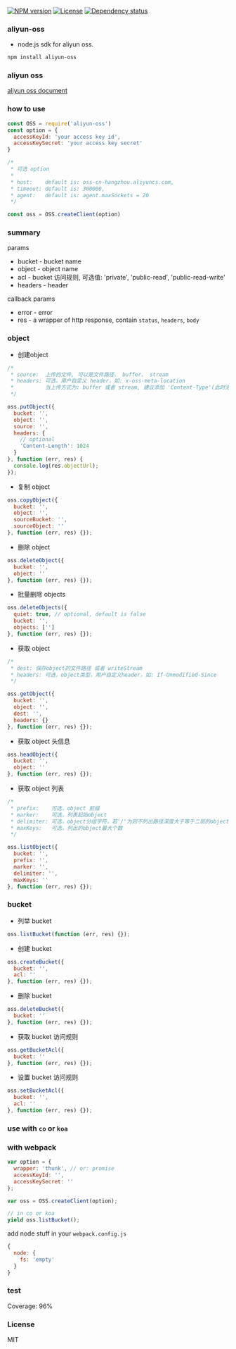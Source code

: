 [![NPM version][npm-img]][npm-url]
[![License][license-img]][license-url]
[![Dependency status][david-img]][david-url]

### aliyun-oss

* node.js sdk for aliyun oss.

```bash
npm install aliyun-oss
```

### aliyun oss
[aliyun oss document](http://imgs-storage.cdn.aliyuncs.com/help/oss/OSS_API_20131015.pdf?spm=5176.383663.5.23.OEtIjV&file=OSS_API_20131015.pdf)

### how to use
```js
const OSS = require('aliyun-oss')
const option = {
  accessKeyId: 'your access key id',
  accessKeySecret: 'your access key secret'
}

/*
 * 可选 option
 *
 * host:    default is: oss-cn-hangzhou.aliyuncs.com,
 * timeout: default is: 300000,
 * agent:   default is: agent.maxSockets = 20
 */

const oss = OSS.createClient(option)
```

### summary

params

* bucket  - bucket name
* object  - object name
* acl     - bucket 访问规则, 可选值: 'private', 'public-read', 'public-read-write'
* headers - header

callback params

* error - error
* res   - a wrapper of http response, contain `status`, `headers`, `body`


### object

* 创建object

```js
/*
 * source:  上传的文件, 可以是文件路径、 buffer、 stream
 * headers: 可选，用户自定义 header，如: x-oss-meta-location
 *          当上传方式为: buffer 或者 stream, 建议添加 'Content-Type'(此时无法根据扩展名判断)
 */

oss.putObject({
  bucket: '',
  object: '',
  source: '',
  headers: {
    // optional
    'Content-Length': 1024
  }
}, function (err, res) {
  console.log(res.objectUrl);
});
```

* 复制 object

```js
oss.copyObject({
  bucket: '',
  object: '',
  sourceBucket: '',
  sourceObject: ''
}, function (err, res) {});
```

* 删除 object

```js
oss.deleteObject({
  bucket: '',
  object: ''
}, function (err, res) {});
```

* 批量删除 objects

```js
oss.deleteObjects({
  quiet: true, // optional, default is false
  bucket: '',
  objects: ['']
}, function (err, res) {});
```

* 获取 object

```js
/*
 * dest: 保存object的文件路径 或者 writeStream
 * headers: 可选，object类型，用户自定义header，如: If-Unmodified-Since
 */

oss.getObject({
  bucket: '',
  object: '',
  dest: '',
  headers: {}
}, function (err, res) {});
```

* 获取 object 头信息

```js
oss.headObject({
  bucket: '',
  object: ''
}, function (err, res) {});
```

* 获取 object 列表

```js
/*
 * prefix:    可选，object 前缀
 * marker:    可选，列表起始object
 * delimiter: 可选，object分组字符，若'/'为则不列出路径深度大于等于二层的object。
 * maxKeys:   可选，列出的object最大个数
 */

oss.listObject({
  bucket: '',
  prefix: '',
  marker: '',
  delimiter: '',
  maxKeys: ''
}, function (err, res) {});
```


### bucket

* 列举 bucket

```js
oss.listBucket(function (err, res) {});
```

* 创建 bucket

```js
oss.createBucket({
  bucket: '',
  acl: ''
}, function (err, res) {});
```

* 删除 bucket

```js
oss.deleteBucket({
  bucket: ''
}, function (err, res) {});
```

* 获取 bucket 访问规则

```js
oss.getBucketAcl({
  bucket: ''
}, function (err, res) {});
```

* 设置 bucket 访问规则

```js
oss.setBucketAcl({
  bucket: '',
  acl: ''
}, function (err, res) {});
```

### use with `co` or `koa`
### with webpack

```js
var option = {
  wrapper: 'thunk', // or: promise
  accessKeyId: '',
  accessKeySecret: ''
};

var oss = OSS.createClient(option);

// in co or koa
yield oss.listBucket();
```
add node stuff in your `webpack.config.js`

```js
{
  node: {
    fs: 'empty'
  }
}
```

### test

Coverage: 96%

### License

MIT

[npm-img]: https://img.shields.io/npm/v/aliyun-oss.svg?style=flat-square
[npm-url]: https://npmjs.org/package/aliyun-oss
[license-img]: https://img.shields.io/badge/license-MIT-green.svg?style=flat-square
[license-url]: http://opensource.org/licenses/MIT
[david-img]: https://img.shields.io/david/coderhaoxin/aliyun-oss.svg?style=flat-square
[david-url]: https://david-dm.org/coderhaoxin/aliyun-oss
